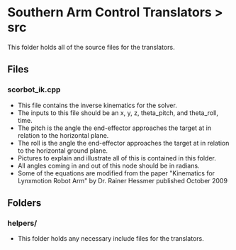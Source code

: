 # Southern Arm Control Translators > src

This folder holds all of the source files for the translators.

## Files
### scorbot_ik.cpp
* This file contains the inverse kinematics for the solver.
* The inputs to this file should be an x, y, z, theta_pitch, and theta_roll, time.
* The pitch is the angle the end-effector approaches the target at in relation to the horizontal plane.
* The roll is the angle the end-effector approaches the target at in relation to the horizontal ground plane.
* Pictures to explain and illustrate all of this is contained in this folder.
* All angles coming in and out of this node should be in radians.
* Some of the equations are modified from the paper "Kinematics for Lynxmotion Robot Arm" by Dr. Rainer Hessmer published October 2009

## Folders
### helpers/
* This folder holds any necessary include files for the translators.

